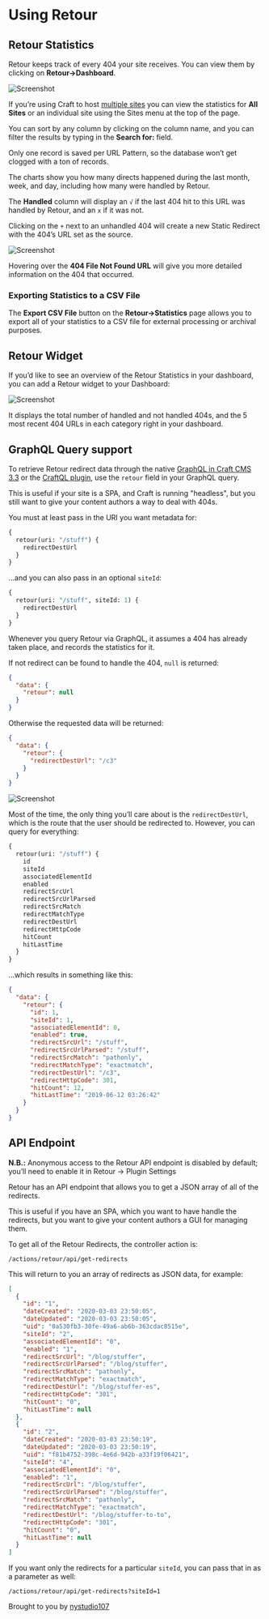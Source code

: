# Using Retour

## Retour Statistics

Retour keeps track of every 404 your site receives.  You can view them by clicking on **Retour->Dashboard**.  

![Screenshot](./resources/screenshots/retour-dashboard.png)

If you’re using Craft to host [multiple sites](https://docs.craftcms.com/v3/sites.html) you can view the statistics for **All Sites** or an individual site using the Sites menu at the top of the page.

You can sort by any column by clicking on the column name, and you can filter the results by typing in the **Search for:** field.

Only one record is saved per URL Pattern, so the database won’t get clogged with a ton of records.

The charts show you how many directs happened during the last month, week, and day, including how many were handled by Retour.

The **Handled** column will display an `√` if the last 404 hit to this URL was handled by Retour, and an `x` if it was not.

Clicking on the `+` next to an unhandled 404 will create a new Static Redirect with the 404’s URL set as the source.

![Screenshot](./resources/screenshots/retour-not-found-detail.png)

Hovering over the **404 File Not Found URL** will give you more detailed information on the 404 that occurred.

### Exporting Statistics to a CSV File

The **Export CSV File** button on the **Retour->Statistics** page allows you to export all of your statistics to a CSV file for external processing or archival purposes.

## Retour Widget

If you’d like to see an overview of the Retour Statistics in your dashboard, you can add a Retour widget to your Dashboard:

![Screenshot](./resources/screenshots/retour-widget.png)

It displays the total number of handled and not handled 404s, and the 5 most recent 404 URLs in each category right in your dashboard.

## GraphQL Query support

To retrieve Retour redirect data through the native [GraphQL in Craft CMS 3.3](https://docs.craftcms.com/v3/graphql.html#sending-api-requests) or the [CraftQL plugin](https://github.com/markhuot/craftql), use the `retour` field in your GraphQL query.

This is useful if your site is a SPA, and Craft is running "headless", but you still want to give your content authors a way to deal with 404s.

You must at least pass in the URI you want metadata for:

```graphql
{
  retour(uri: "/stuff") {
    redirectDestUrl
  }
}
```

...and you can also pass in an optional `siteId`:

```graphql
{
  retour(uri: "/stuff", siteId: 1) {
    redirectDestUrl
  }
}
```
Whenever you query Retour via GraphQL, it assumes a 404 has already taken place, and records the statistics for it.

If not redirect can be found to handle the 404, `null` is returned:

```json
{
  "data": {
    "retour": null
  }
}
```

Otherwise the requested data will be returned:
```json
{
  "data": {
    "retour": {
      "redirectDestUrl": "/c3"
    }
  }
}
```
![Screenshot](./resources/screenshots/retour-craftql-query.png)

Most of the time, the only thing you’ll care about is the `redirectDestUrl`, which is the route that the user should be redirected to. However, you can query for everything:

```graphql
{
  retour(uri: "/stuff") {
    id
    siteId
    associatedElementId
    enabled
    redirectSrcUrl
    redirectSrcUrlParsed
    redirectSrcMatch
    redirectMatchType
    redirectDestUrl
    redirectHttpCode
    hitCount
    hitLastTime
  }
}
```

...which results in something like this:
```json
{
  "data": {
    "retour": {
      "id": 1,
      "siteId": 1,
      "associatedElementId": 0,
      "enabled": true,
      "redirectSrcUrl": "/stuff",
      "redirectSrcUrlParsed": "/stuff",
      "redirectSrcMatch": "pathonly",
      "redirectMatchType": "exactmatch",
      "redirectDestUrl": "/c3",
      "redirectHttpCode": 301,
      "hitCount": 12,
      "hitLastTime": "2019-06-12 03:26:42"
    }
  }
}
```

## API Endpoint

**N.B.:** Anonymous access to the Retour API endpoint is disabled by default; you’ll need to enable it in Retour → Plugin Settings

Retour has an API endpoint that allows you to get a JSON array of all of the redirects.

This is useful if you have an SPA, which you want to have handle the redirects, but you want to give your content authors a GUI for managing them.

To get all of the Retour Redirects, the controller action is:

```twig
/actions/retour/api/get-redirects
```

This will return to you an array of redirects as JSON data, for example:

```json
[
  {
    "id": "1",
    "dateCreated": "2020-03-03 23:50:05",
    "dateUpdated": "2020-03-03 23:50:05",
    "uid": "0a530fb3-30fe-49a6-ab6b-363cdac8515e",
    "siteId": "2",
    "associatedElementId": "0",
    "enabled": "1",
    "redirectSrcUrl": "/blog/stuffer",
    "redirectSrcUrlParsed": "/blog/stuffer",
    "redirectSrcMatch": "pathonly",
    "redirectMatchType": "exactmatch",
    "redirectDestUrl": "/blog/stuffer-es",
    "redirectHttpCode": "301",
    "hitCount": "0",
    "hitLastTime": null
  },
  {
    "id": "2",
    "dateCreated": "2020-03-03 23:50:19",
    "dateUpdated": "2020-03-03 23:50:19",
    "uid": "f81b4752-398c-4e6d-942b-a33f19f06421",
    "siteId": "4",
    "associatedElementId": "0",
    "enabled": "1",
    "redirectSrcUrl": "/blog/stuffer",
    "redirectSrcUrlParsed": "/blog/stuffer",
    "redirectSrcMatch": "pathonly",
    "redirectMatchType": "exactmatch",
    "redirectDestUrl": "/blog/stuffer-to-to",
    "redirectHttpCode": "301",
    "hitCount": "0",
    "hitLastTime": null
  }
]
```

If you want only the redirects for a particular `siteId`, you can pass that in as a parameter as well:

```twig
/actions/retour/api/get-redirects?siteId=1
```

Brought to you by [nystudio107](https://nystudio107.com/)
